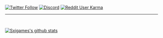 
[![Twitter Follow](https://img.shields.io/twitter/follow/Sxigames?logo=twitter&style=for-the-badge)](https://twitter.com/Sxigames) [![Discord](https://img.shields.io/badge/Discord-Sxi%232388-blue?style=for-the-badge&logo=discord)](#) [![Reddit User Karma](https://img.shields.io/reddit/user-karma/combined/Sxigames?logo=reddit&style=for-the-badge)](https://reddit.com/u/Sxigames)


---

<br />

[![Sxigames's github stats](https://github-readme-stats.vercel.app/api?username=Sxigames&theme=jolly&show_icons=true)](https://github.com/anuraghazra/github-readme-stats)

